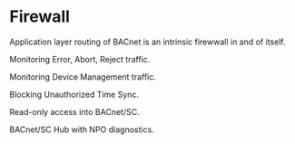 # Firewall

Application layer routing of BACnet is an intrinsic firewwall in and of itself. 

Monitoring Error, Abort, Reject traffic. 

Monitoring Device Management traffic. 

Blocking Unauthorized Time Sync. 

Read-only access into BACnet/SC. 

BACnet/SC Hub with NPO diagnostics.
